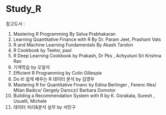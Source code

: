 # Study_R


참고도서 : 

1. Mastering R Programming By Selva Prabhakaran 
2. Learning Quantitative Finance with R By Dr. Param Jeet, Prashant Vats
3. R and Machine Learning Fundamentals By Akash Tandon
4. R Cookbook by Teetor, paul
5. R Deep Learning Cookbook by Prakash, Dr Pks , Achyutuni Sri Krishna Rao
6. 기계학습 by 오일석
7. Efficient R Programming by Colin Gillespie
8. Do it! 쉽게 배우는 R 데이터 분석 by 김영우
9. Mastering R for Quantitative Financ by Edina Berlinger , Ferenc llles/ Milan Badics/ Gergely Daroczi/ Barbara Domotor
10. Building a Recommendation System with R by K. Gorakala, Suresh , Usuelli, Michele
11. 데이터 처리&분석 실무 by 서민구
